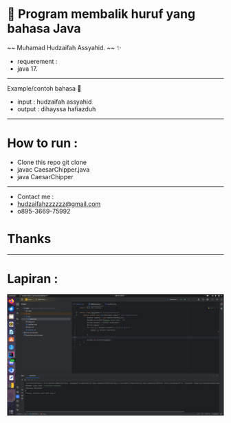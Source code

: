 # 🔖 Program membalik huruf yang bahasa Java 

~~ Muhamad Hudzaifah Assyahid. ~~ ✨
- requerement : 
- java 17.
---


Example/contoh bahasa 🚨
- input : hudzaifah assyahid
- output : dihayssa hafiazduh


___ 
# How to run :
- Clone this repo git clone
- javac CaesarChipper.java
- java CaesarChipper

---
- Contact me :
- hudzaifahzzzzzz@gmail.com
- o895-3669-75992

# Thanks

---

# Lapiran : 

![Screen Shoot](https://github.com/hudzzz01/java/blob/baik-kata/cuplikanBalikKata.png?raw=true)

